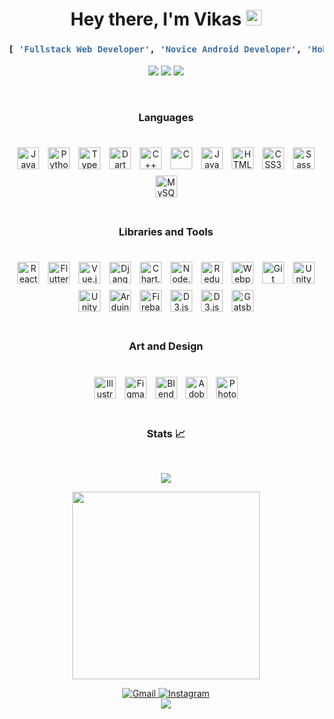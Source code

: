 <link rel="stylesheet" href="styles.css">

<h1 align="center">Hey there, I'm Vikas <img src="https://media.giphy.com/media/hvRJCLFzcasrR4ia7z/giphy.gif" width="25px"></h1>

<div align="center">

<h3>

```python
[ 'Fullstack Web Developer', 'Novice Android Developer', 'Hobbyist 3D Artist' ]
```

</h3>

</div>

<p align="center">
    <img src="https://img.shields.io/github/followers/ra-raptor?color=%23008CCA&style=for-the-badge">
    <img src="https://img.shields.io/github/stars/ra-raptor?color=%23008CCA&style=for-the-badge">
    <img src="https://img.shields.io/reddit/user-karma/combined/vikaskumarsaw?label=Reddit&style=for-the-badge">
</p>
<br />


<h3 align="center">Languages </h3>
<br />
<div align="center">

<img style="margin: 5px" src="https://profilinator.rishav.dev/skills-assets/javascript-original.svg" alt="JavaScript" height="35" /> 
<img style="margin: 5px" src="https://profilinator.rishav.dev/skills-assets/python-original.svg" alt="Python" height="35" />  
<img style="margin: 5px" src="https://profilinator.rishav.dev/skills-assets/typescript-original.svg" alt="TypeScript" height="35" />

<img style="margin: 5px" src="https://profilinator.rishav.dev/skills-assets/dartlang-icon.svg" alt="Dart" height="35" />  
<img style="margin: 5px" src="https://profilinator.rishav.dev/skills-assets/cplusplus-original.svg" alt="C++" height="35" />

<img style="margin: 5px" src="https://profilinator.rishav.dev/skills-assets/c-original.svg" alt="C" height="35" /> 
<img style="margin: 5px" src="https://profilinator.rishav.dev/skills-assets/java-original-wordmark.svg" alt="Java" height="35" />
<img style="margin: 5px" src="https://profilinator.rishav.dev/skills-assets/html5-original-wordmark.svg" alt="HTML5" height="35" /> 
<img style="margin: 5px" src="https://profilinator.rishav.dev/skills-assets/css3-original-wordmark.svg" alt="CSS3" height="35" />

<img style="margin: 5px" src="https://profilinator.rishav.dev/skills-assets/sass-original.svg" alt="Sass" height="35" />
<img style="margin: 5px" src="https://profilinator.rishav.dev/skills-assets/mysql-original-wordmark.svg" alt="MySQL" height="35" />   
</div>
<br />
<h3 align="center">Libraries  and Tools </h3>
<br />
<div align="center">
<img style="margin: 5px" src="https://profilinator.rishav.dev/skills-assets/react-original-wordmark.svg" alt="React" height="35" />
<img style="margin: 5px" src="https://profilinator.rishav.dev/skills-assets/flutterio-icon.svg" alt="Flutter" height="35" />
<img style="margin: 5px" src="https://profilinator.rishav.dev/skills-assets/vuejs-original-wordmark.svg" alt="Vue.js" height="35" />  
<img style="margin: 5px" src="https://profilinator.rishav.dev/skills-assets/django-original.svg" alt="Django" height="35" /> 
<img style="margin: 5px" src="https://profilinator.rishav.dev/skills-assets/logo-title.svg" alt="Chart.js" height="35" />  
 
 
  
 
 
<img style="margin: 5px" src="https://profilinator.rishav.dev/skills-assets/nodejs-original-wordmark.svg" alt="Node.js" height="35" />

<img style="margin: 5px" src="https://profilinator.rishav.dev/skills-assets/redux-original.svg" alt="Redux" height="35" />  
<img style="margin: 5px" src="https://profilinator.rishav.dev/skills-assets/webpack-original.svg" alt="Webpack" height="35" />

<img style="margin: 5px" src="https://profilinator.rishav.dev/skills-assets/git-scm-icon.svg" alt="Git" height="35" />  
  
 
<img style="margin: 5px" src="https://profilinator.rishav.dev/skills-assets/unity.png" alt="Unity" height="35" />  
<img style="margin: 5px" src="https://www.vectorlogo.zone/logos/godotengine/godotengine-icon.svg" alt="Unity" height="35" /> 
<img style="margin: 5px" src="https://profilinator.rishav.dev/skills-assets/arduino.png" alt="Arduino" height="35" />  
<img style="margin: 5px" src="https://profilinator.rishav.dev/skills-assets/firebase.png" alt="Firebase" height="35" />  
<img style="margin: 5px" src="https://profilinator.rishav.dev/skills-assets/d3.png" alt="D3.js" height="35" />
<img style="margin: 5px" src="https://www.vectorlogo.zone/logos/tailwindcss/tailwindcss-icon.svg" alt="D3.js" height="35" />
<img style="margin: 5px" src="https://profilinator.rishav.dev/skills-assets/gatsby.png" alt="Gatsby" height="35" />

</div>

<br />
<h3 align="center">Art and Design </h3>
<br />
<div align="center">

<img style="margin: 5px" src="https://profilinator.rishav.dev/skills-assets/adobe_illustrator-icon.svg" alt="Illustrator" height="35" />  
<img style="margin: 5px" src="https://profilinator.rishav.dev/skills-assets/figma-icon.svg" alt="Figma" height="35" />
<img style="margin: 5px" src="https://profilinator.rishav.dev/skills-assets/blender_community_badge_white.svg" alt="Blender" height="35" /> 
<img style="margin: 5px" src="https://profilinator.rishav.dev/skills-assets/adobexd.png" alt="Adobe XD" height="35" />  
<img style="margin: 5px" src="https://profilinator.rishav.dev/skills-assets/photoshop-plain.svg" alt="Photoshop" height="35" /> 
</div>
<br />
<h3 align="center">Stats 📈</h3>
<br />
<p align="center">

<img src="https://github-readme-stats.vercel.app/api?username=ra-raptor&count_private=true&show_icons=true&theme=tokyonight&&hide_border=true">
</p>


<p align="center">
<img width="300" src="https://media.giphy.com/media/LmNwrBhejkK9EFP504/giphy.gif">
</p>

<p align="center">
    <a href="mailto:vikasvks0112@gmail.com" target="_blank"><img alt="Gmail"
                    src="https://img.shields.io/badge/-Gmail-EA4335?style=flat-square&logo=Gmail&logoColor=white">
    </a>
    <a href="https://www.instagram.com/vikas.kumar.saw/" target="_blank"><img alt="Instagram"
                    src="https://img.shields.io/badge/-Instagram-E4405F?style=flat-square&logo=Instagram&logoColor=white">
    </a>
    <br />
    <img src="https://komarev.com/ghpvc/?username=ra-raptor&&style=" align="center" />

</p>
